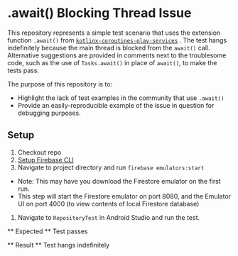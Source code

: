 # .await() Blocking Thread Issue

This repository represents a simple test scenario that uses the extension function `.await()`
from [`kotlinx-coroutines-play-services`](https://github.com/Kotlin/kotlinx.coroutines/tree/master/integration/kotlinx-coroutines-play-services)
. The test hangs indefinitely because the main thread is blocked from the `await()` call.
Alternative suggestions are provided in comments next to the troublesome code, such as the use
of `Tasks.await()` in place of `await()`, to make the tests pass.

The purpose of this repository is to:

- Highlight the lack of test examples in the community that use `.await()`
- Provide an easily-reproducible example of the issue in question for debugging purposes.

## Setup

1. Checkout repo
1. [Setup Firebase CLI](https://firebase.google.com/docs/cli)
1. Navigate to project directory and run `firebase emulators:start`

- Note: This may have you download the Firestore emulator on the first run.
- This step will start the Firestore emulator on port 8080, and the Emulator UI on port 4000 (to
  view contents of local Firestore database)

1. Navigate to `RepositoryTest` in Android Studio and run the test.

** Expected **
Test passes

** Result **
Test hangs indefinitely

